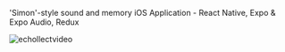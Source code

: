 'Simon'-style sound and memory iOS Application - React Native, Expo & Expo Audio, Redux

![echollectvideo](https://github.com/user-attachments/assets/ebe0c2d6-de2e-4bf1-9529-0a801608342b)
